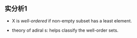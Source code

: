 ## 实分析1
* X is *well-ordered* if non-empty subset has a least element.

* theory of adiral s: helps classify the well-order sets.
